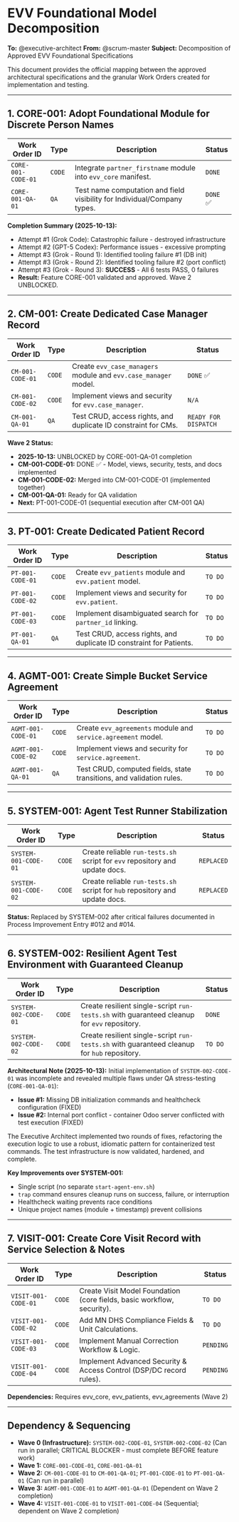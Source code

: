 # EVV Foundational Model Decomposition

**To:** @executive-architect
**From:** @scrum-master
**Subject:** Decomposition of Approved EVV Foundational Specifications

This document provides the official mapping between the approved architectural specifications and the granular Work Orders created for implementation and testing.

---

## 1. CORE-001: Adopt Foundational Module for Discrete Person Names

| Work Order ID | Type | Description | Status |
|---|---|---|---|
| `CORE-001-CODE-01` | `CODE` | Integrate `partner_firstname` module into `evv_core` manifest. | `DONE` |
| `CORE-001-QA-01` | `QA` | Test name computation and field visibility for Individual/Company types. | `DONE` ✅ |

**Completion Summary (2025-10-13):**
- Attempt #1 (Grok Code): Catastrophic failure - destroyed infrastructure
- Attempt #2 (GPT-5 Codex): Performance issues - excessive prompting
- Attempt #3 (Grok - Round 1): Identified tooling failure #1 (DB init)
- Attempt #3 (Grok - Round 2): Identified tooling failure #2 (port conflict)
- Attempt #3 (Grok - Round 3): **SUCCESS** - All 6 tests PASS, 0 failures
- **Result:** Feature CORE-001 validated and approved. Wave 2 UNBLOCKED.

---

## 2. CM-001: Create Dedicated Case Manager Record

| Work Order ID | Type | Description | Status |
|---|---|---|---|
| `CM-001-CODE-01` | `CODE` | Create `evv_case_managers` module and `evv.case_manager` model. | `DONE` ✅ |
| `CM-001-CODE-02` | `CODE` | Implement views and security for `evv.case_manager`. | `N/A` |
| `CM-001-QA-01` | `QA` | Test CRUD, access rights, and duplicate ID constraint for CMs. | `READY FOR DISPATCH` |

**Wave 2 Status:**
- **2025-10-13:** UNBLOCKED by CORE-001-QA-01 completion
- **CM-001-CODE-01:** DONE ✅ - Model, views, security, tests, and docs implemented
- **CM-001-CODE-02:** Merged into CM-001-CODE-01 (implemented together)
- **CM-001-QA-01:** Ready for QA validation
- **Next:** PT-001-CODE-01 (sequential execution after CM-001 QA)

---

## 3. PT-001: Create Dedicated Patient Record

| Work Order ID | Type | Description | Status |
|---|---|---|---|
| `PT-001-CODE-01` | `CODE` | Create `evv_patients` module and `evv.patient` model. | `TO DO` |
| `PT-001-CODE-02` | `CODE` | Implement views and security for `evv.patient`. | `TO DO` |
| `PT-001-CODE-03` | `CODE` | Implement disambiguated search for `partner_id` linking. | `TO DO` |
| `PT-001-QA-01` | `QA` | Test CRUD, access rights, and duplicate ID constraint for Patients. | `TO DO` |

---

## 4. AGMT-001: Create Simple Bucket Service Agreement

| Work Order ID | Type | Description | Status |
|---|---|---|---|
| `AGMT-001-CODE-01` | `CODE` | Create `evv_agreements` module and `service.agreement` model. | `TO DO` |
| `AGMT-001-CODE-02` | `CODE` | Implement views and security for `service.agreement`. | `TO DO` |
| `AGMT-001-QA-01` | `QA` | Test CRUD, computed fields, state transitions, and validation rules. | `TO DO` |

---

## 5. SYSTEM-001: Agent Test Runner Stabilization

| Work Order ID | Type | Description | Status |
|---|---|---|---|
| `SYSTEM-001-CODE-01` | `CODE` | Create reliable `run-tests.sh` script for `evv` repository and update docs. | `REPLACED` |
| `SYSTEM-001-CODE-02` | `CODE` | Create reliable `run-tests.sh` script for `hub` repository and update docs. | `REPLACED` |

**Status:** Replaced by SYSTEM-002 after critical failures documented in Process Improvement Entry #012 and #014.

---

## 6. SYSTEM-002: Resilient Agent Test Environment with Guaranteed Cleanup

| Work Order ID | Type | Description | Status |
|---|---|---|---|
| `SYSTEM-002-CODE-01` | `CODE` | Create resilient single-script `run-tests.sh` with guaranteed cleanup for `evv` repository. | `DONE` |
| `SYSTEM-002-CODE-02` | `CODE` | Create resilient single-script `run-tests.sh` with guaranteed cleanup for `hub` repository. | `TO DO` |

**Architectural Note (2025-10-13):** Initial implementation of `SYSTEM-002-CODE-01` was incomplete and revealed multiple flaws under QA stress-testing (`CORE-001-QA-01`):
- **Issue #1:** Missing DB initialization commands and healthcheck configuration (FIXED)
- **Issue #2:** Internal port conflict - container Odoo server conflicted with test execution (FIXED)

The Executive Architect implemented two rounds of fixes, refactoring the execution logic to use a robust, idiomatic pattern for containerized test commands. The test infrastructure is now validated, hardened, and complete.

**Key Improvements over SYSTEM-001:**
- Single script (no separate `start-agent-env.sh`)
- `trap` command ensures cleanup runs on success, failure, or interruption
- Healthcheck waiting prevents race conditions
- Unique project names (module + timestamp) prevent collisions

---

## 7. VISIT-001: Create Core Visit Record with Service Selection & Notes

| Work Order ID | Type | Description | Status |
|---|---|---|---|
| `VISIT-001-CODE-01` | `CODE` | Create Visit Model Foundation (core fields, basic workflow, security). | `TO DO` |
| `VISIT-001-CODE-02` | `CODE` | Add MN DHS Compliance Fields & Unit Calculations. | `TO DO` |
| `VISIT-001-CODE-03` | `CODE` | Implement Manual Correction Workflow & Logic. | `PENDING` |
| `VISIT-001-CODE-04` | `CODE` | Implement Advanced Security & Access Control (DSP/DC record rules). | `PENDING` |

**Dependencies:** Requires evv_core, evv_patients, evv_agreements (Wave 2)

---

## Dependency & Sequencing

-   **Wave 0 (Infrastructure):** `SYSTEM-002-CODE-01`, `SYSTEM-002-CODE-02` (Can run in parallel; CRITICAL BLOCKER - must complete BEFORE feature work)
-   **Wave 1:** `CORE-001-CODE-01`, `CORE-001-QA-01`
-   **Wave 2:** `CM-001-CODE-01` to `CM-001-QA-01`; `PT-001-CODE-01` to `PT-001-QA-01` (Can run in parallel)
-   **Wave 3:** `AGMT-001-CODE-01` to `AGMT-001-QA-01` (Dependent on Wave 2 completion)
-   **Wave 4:** `VISIT-001-CODE-01` to `VISIT-001-CODE-04` (Sequential; dependent on Wave 2 completion)
